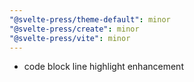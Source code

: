 ```yaml
---
"@svelte-press/theme-default": minor
"@svelte-press/create": minor
"@svelte-press/vite": minor
---
```


- code block line highlight enhancement
